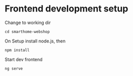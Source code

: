 # Frontend development setup

Change to working dir

`cd smarthome-webshop`

On Setup install node.js, then 

`npm install`

Start dev frontend 

`ng serve`